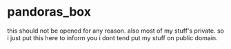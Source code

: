 # pandoras_box


this should not be opened for any reason. also most of my stuff's private. so i just put this here to inform you i dont tend put my stuff on public domain.
